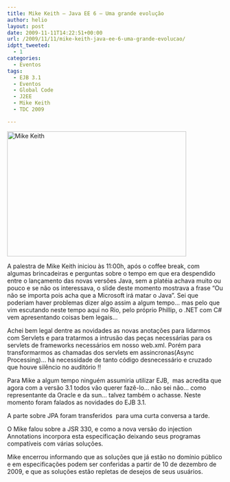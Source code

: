 ```yaml
---
title: Mike Keith – Java EE 6 – Uma grande evolução
author: helio
layout: post
date: 2009-11-11T14:22:51+00:00
url: /2009/11/11/mike-keith-java-ee-6-uma-grande-evolucao/
idptt_tweeted:
  - 1
categories:
  - Eventos
tags:
  - EJB 3.1
  - Eventos
  - Global Code
  - J2EE
  - Mike Keith
  - TDC 2009

---
```

<img class="aligncenter size-full wp-image-97" src="http://www.helmed.net/blog/wp-content/uploads/2009/11/dsc00699.jpg" alt="Mike Keith" width="417" height="291" srcset="http://www.helmed.net/blog/wp-content/uploads/2009/11/dsc00699.jpg 417w, http://www.helmed.net/blog/wp-content/uploads/2009/11/dsc00699-300x209.jpg 300w" sizes="(max-width: 417px) 100vw, 417px" />

A palestra de Mike Keith iniciou às 11:00h, após o coffee break, com algumas brincadeiras e perguntas sobre o tempo em que era despendido entre o lançamento das novas versões Java, sem a platéia achava muito ou pouco e se não os interessava, o slide deste momento mostrava a frase &#8220;Ou não se importa pois acha que a Microsoft irá matar o Java&#8221;. Sei que poderiam haver problemas dizer algo assim a algum tempo&#8230; mas pelo que vim escutando neste tempo aqui no Rio, pelo próprio Phillip, o .NET com C# vem apresentando coisas bem legais&#8230;

Achei bem legal dentre as novidades as novas anotações para lidarmos com Servlets e para tratarmos a intrusão das peças necessárias para os servlets de frameworks necessários em nosso web.xml. Porém para transformarmos as chamadas dos servlets em assincronas(Async Processing)&#8230; há necessidade de tanto código desnecessário e cruzado que houve silêncio no auditório !!

Para Mike a algum tempo ninguém assumiria utilizar EJB,  mas acredita que agora com a versão 3.1 todos vão querer fazê-lo&#8230; não sei não&#8230; como representante da Oracle e da sun&#8230; talvez também o achasse. Neste momento foram falados as novidades do EJB 3.1.

A parte sobre JPA foram transferidos  para uma curta conversa a tarde.

O Mike falou sobre a JSR 330, e como a nova versão do injection Annotations incorpora esta especificação deixando seus programas compatíveis com várias soluções.

Mike encerrou informando que as soluções que já estão no domínio público e em especificações podem ser conferidas a partir de 10 de dezembro de 2009, e que as soluções estão repletas de desejos de seus usuários.